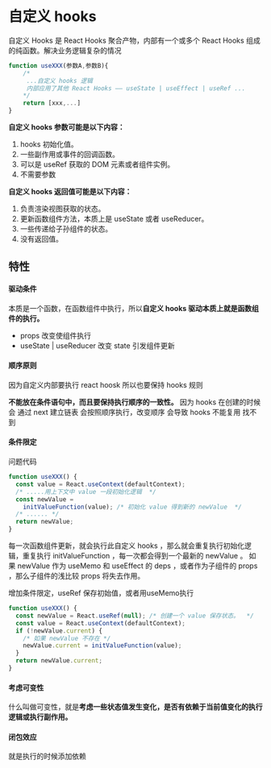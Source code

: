 # 自定义 hooks

自定义 Hooks 是 React Hooks 聚合产物，内部有一个或多个 React Hooks 组成的纯函数。解决业务逻辑复杂的情况

```js
function useXXX(参数A,参数B){
    /*
     ...自定义 hooks 逻辑
     内部应用了其他 React Hooks —— useState | useEffect | useRef ...
    */
    return [xxx,...]
}

```

**自定义 hooks 参数可能是以下内容：**

1. hooks 初始化值。
2. 一些副作用或事件的回调函数。
3. 可以是 useRef 获取的 DOM 元素或者组件实例。
4. 不需要参数

**自定义 hooks 返回值可能是以下内容：**

1. 负责渲染视图获取的状态。
2. 更新函数组件方法，本质上是 useState 或者 useReducer。
3. 一些传递给子孙组件的状态。
4. 没有返回值。

## 特性

#### 驱动条件

本质是一个函数，在函数组件中执行，所以**自定义 hooks 驱动本质上就是函数组件的执行。**

- props 改变使组件执行
- useState | useReducer 改变 state 引发组件更新

#### 顺序原则

因为自定义内部要执行 react hoosk 所以也要保持 hooks 规则

**不能放在条件语句中，而且要保持执行顺序的一致性。**
因为 hooks 在创建的时候会 通过 next 建立链表 会按照顺序执行，改变顺序 会导致 hooks 不能复用 找不到

#### 条件限定

问题代码

```js
function useXXX() {
  const value = React.useContext(defaultContext);
  /* .....用上下文中 value 一段初始化逻辑  */
  const newValue =
    initValueFunction(value); /* 初始化 value 得到新的 newValue  */
  /* ...... */
  return newValue;
}
```

每一次函数组件更新，就会执行此自定义 hooks ，那么就会重复执行初始化逻辑，重复执行 initValueFunction ，每一次都会得到一个最新的 newValue 。 如果 newValue 作为 useMemo 和 useEffect 的 deps ，或者作为子组件的 props ，那么子组件的浅比较 props 将失去作用。

增加条件限定，useRef 保存初始值，或者用useMemo执行

```js
function useXXX() {
  const newValue = React.useRef(null); /* 创建一个 value 保存状态。  */
  const value = React.useContext(defaultContext);
  if (!newValue.current) {
    /* 如果 newValue 不存在 */
    newValue.current = initValueFunction(value);
  }
  return newValue.current;
}
```

#### 考虑可变性

什么叫做可变性，就是**考虑一些状态值发生变化，是否有依赖于当前值变化的执行逻辑或执行副作用。**


#### 闭包效应

就是执行的时候添加依赖



